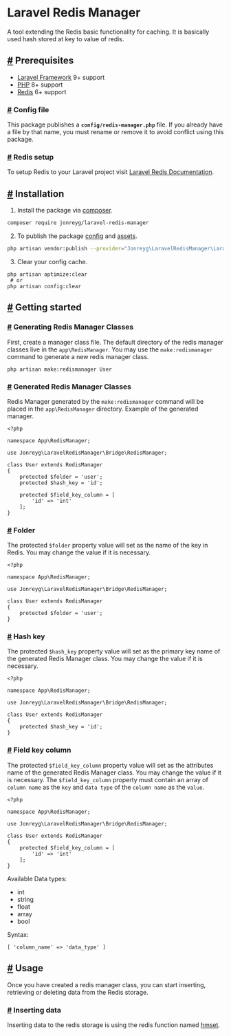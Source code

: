 # Laravel Redis Manager

A tool extending the Redis basic functionality for caching. It is basically used hash stored at key to value of redis.

## [#](#) Prerequisites
- [Laravel Framework](https://laravel.com) 9+ support
- [PHP](https://www.php.net) 8+ support
- [Redis](https://redis.io/) 6+ support

### [#](#) Config file
This package publishes a <b>`config/redis-manager.php`</b> file. If you already have a file by that name,  you must rename or remove it to avoid conflict using this package.

### [#](#) Redis setup
To setup Redis to your Laravel project visit [Laravel Redis Documentation](https://laravel.com/docs/9.x/redis).

## [#](#) Installation

1. Install the package via [composer](https://getcomposer.org/download).
  ```sh
  composer require jonreyg/laravel-redis-manager
  ```
2. To publish the package [config](https://github.com/jonreygalera/laravel-redis-manager-dev/blob/main/config/config.php) and [assets](https://github.com/jonreygalera/laravel-redis-manager-dev/tree/main/resources/assets).

  ```sh
  php artisan vendor:publish --provider="Jonreyg\LaravelRedisManager\LaravelRedisManagerServiceProvider"
  ```
3. Clear your config cache.
```
php artisan optimize:clear
 # or
php artisan config:clear
```
## [#](#) Getting started

### [#](#) Generating Redis Manager Classes
First, create a manager class file. The default directory of the redis manager classes live in the `app\RedisManager`. You may use the `make:redismanager` command to generate a new redis manager class.

```
php artisan make:redismanager User
```

### [#](#) Generated Redis Manager Classes
Redis Manager generated by the `make:redismanager` command will be placed in the `app\RedisManager` directory.
Example of the generated manager.

```
<?php

namespace App\RedisManager;

use Jonreyg\LaravelRedisManager\Bridge\RedisManager;

class User extends RedisManager
{
    protected $folder = 'user';
    protected $hash_key = 'id';

    protected $field_key_column = [
        'id' => 'int'
    ];
}

```

### [#](#) Folder
The protected `$folder` property value will set as the name of the key in Redis. You may change the value if it is necessary.

```
<?php

namespace App\RedisManager;

use Jonreyg\LaravelRedisManager\Bridge\RedisManager;

class User extends RedisManager
{
    protected $folder = 'user';
}

```

### [#](#) Hash key
The protected `$hash_key` property value will set as the primary key name of the generated Redis Manager class. You may change the value if it is necessary.

```
<?php

namespace App\RedisManager;

use Jonreyg\LaravelRedisManager\Bridge\RedisManager;

class User extends RedisManager
{
    protected $hash_key = 'id';
}

```
### [#](#) Field key column 
The protected `$field_key_column` property value will set as the attributes name of the generated Redis Manager class. You may change the value if it is necessary. The `$field_key_column` property must contain an array of `column name` as the `key` and `data type` of the `column name` as the  `value`.


```
<?php

namespace App\RedisManager;

use Jonreyg\LaravelRedisManager\Bridge\RedisManager;

class User extends RedisManager
{
    protected $field_key_column = [
        'id' => 'int'
    ];
}
```

Available Data types:
- int
- string
- float
- array
- bool

Syntax:
```
[ 'column_name' => 'data_type' ]
```

## [#](#) Usage

Once you have created a redis manager class, you can start inserting, retrieving or deleting data from the Redis storage.

### [#](#) Inserting data

Inserting data to the redis storage is using the redis function named [hmset](https://redis.io/commands/hmset/).

